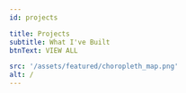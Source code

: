 ```yaml
---
id: projects

title: Projects
subtitle: What I've Built
btnText: VIEW ALL

src: '/assets/featured/choropleth_map.png'
alt: /
---
```

